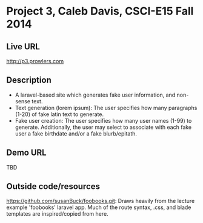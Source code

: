 # Project 3, Caleb Davis, CSCI-E15 Fall 2014

## Live URL
<http://p3.prowlers.com>

## Description
* A laravel-based site which generates fake user information, and non-sense text. 
* Text generation (lorem ipsum): The user specifies how many paragraphs (1-20) of fake latin text to generate.
* Fake user creation: The user specifies how many user names (1-99) to generate. Additionally, the user may select to associate with each fake user a fake birthdate and/or a fake blurb/epitath.

## Demo URL
TBD

## Outside code/resources
https://github.com/susanBuck/foobooks.git: Draws heavily from the lecture example 'foobooks' laravel app. Much of the route syntax, .css, and blade templates are inspired/copied from here.



